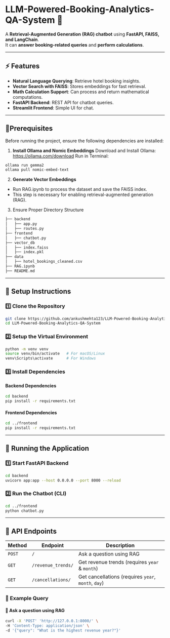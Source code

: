 # LLM-Powered-Booking-Analytics-QA-System 🚀

A **Retrieval-Augmented Generation (RAG) chatbot** using **FastAPI, FAISS, and LangChain**.  
It can **answer booking-related queries** and **perform calculations**.

---

## **⚡ Features**
- **Natural Language Querying**: Retrieve hotel booking insights.
- **Vector Search with FAISS**: Stores embeddings for fast retrieval.
- **Math Calculation Support**: Can process and return mathematical computations.
- **FastAPI Backend**: REST API for chatbot queries.
- **Streamlit Frontend**: Simple UI for chat.

---

## **🔹Prerequisites**
Before running the project, ensure the following dependencies are installed:
1. **Install Ollama and Nomic Embeddings**
Download and Install Ollama: https://ollama.com/download
Run in Terminal:
```sh
ollama run gemma2
ollama pull nomic-embed-text
```
2. **Generate Vector Embeddings**
- Run RAG.ipynb to process the dataset and save the FAISS index.
- This step is necessary for enabling retrieval-augmented generation (RAG).

3. Ensure Proper Directory Structure
```sh
├── backend
│   ├── app.py
│   ├── routes.py
├── frontend
│   ├── chatbot.py
├── vector_db
│   ├── index.faiss
│   ├── index.pkl
├── data
│   ├── hotel_bookings_cleaned.csv
├── RAG.ipynb
├── README.md

```

---

## **🔹 Setup Instructions**
### **1️⃣ Clone the Repository**
```sh
git clone https://github.com/ankushmehta123/LLM-Powered-Booking-Analytics-QA-System.git
cd LLM-Powered-Booking-Analytics-QA-System
```

### **2️⃣ Setup the Virtual Environment**
```sh
python -m venv venv
source venv/bin/activate   # For macOS/Linux
venv\Scripts\activate      # For Windows
```

### **3️⃣ Install Dependencies**

#### Backend Dependencies
```sh
cd backend
pip install -r requirements.txt
```
#### Frontend Dependencies
```sh
cd ../frontend
pip install -r requirements.txt
```

---

## **🔹 Running the Application**
### **1️⃣ Start FastAPI Backend**
```sh
cd backend
uvicorn app:app --host 0.0.0.0 --port 8000 --reload
```

### **2️⃣ Run the Chatbot (CLI)**
```sh
cd ../frontend
python chatbot.py
```

---

## 🔹 API Endpoints

| **Method** | **Endpoint**            | **Description**                          |
|-----------|-------------------------|------------------------------------------|
| `POST`    | `/`                   | Ask a question using RAG                |
| `GET`     | `/revenue_trends/`       | Get revenue trends (requires `year` & `month`) |
| `GET`     | `/cancellations/`        | Get cancellations (requires `year`, `month`, `day`) |

### 🔹 Example Query

#### **📌 Ask a question using RAG**
```sh
curl -X 'POST' 'http://127.0.0.1:8000/' \
-H 'Content-Type: application/json' \
-d '{"query": "What is the highest revenue year?"}'
```
